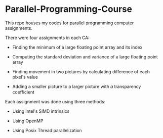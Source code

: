 # Parallel-Programming-Course

This repo houses my codes for parallel programming computer assignments.

There were four assignments in each CA: 

* Finding the minimum of a large floating point array and its index
* Computing the standard deviation and variance of a large floating point array

* Finding movement in two pictures by calculating difference of each pixel's value
* Adding a smaller picture to a larger picture with 𝛼 transparency coefficient

Each assignment was done using three methods:

* Using intel's SIMD intrinsics
* Using OpenMP

* Using Posix Thread parallelization
